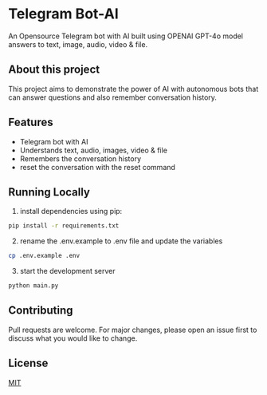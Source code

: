 # Telegram Bot-AI

An Opensource Telegram bot with AI built using OPENAI GPT-4o model answers to text, image, audio, video & file.

## About this project

This project aims to demonstrate the power of AI with autonomous bots that can answer questions and also remember conversation history. 

## Features
- Telegram bot with AI
- Understands text, audio, images, video & file
- Remembers the conversation history
- reset the conversation with the reset command

## Running Locally
1. install dependencies using pip:  
```bash
pip install -r requirements.txt
```
2. rename the .env.example to .env file and update the variables
```bash
cp .env.example .env
```
3. start the development server
```bash
python main.py
```

## Contributing

Pull requests are welcome. For major changes, please open an issue first
to discuss what you would like to change.

## License

[MIT](https://choosealicense.com/licenses/mit/)
